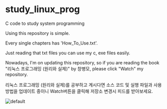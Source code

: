 # study_linux_prog
C code to study system programming

Using this repository is simple.

Every single chapters has 'How_To_Use.txt'. 

Just reading that txt files you can use my c, exe files easily.

Nowadays, I'm on updating this repository, so if you are reading the book "리눅스 프로그래밍 (원리와 실제)" by 창병모, please click "Watch" my repository.

리눅스 프로그래밍 (원리와 실제)를 공부하고 계시다면 소스 코드 및 실행 파일과 사용 방법을 업데이트 중이니 Watch버튼을 클릭해 저장소 변경시 피드를 받아보세요.


![default](https://user-images.githubusercontent.com/36785390/38403284-60198a22-399d-11e8-9483-33ba548aa610.png)
